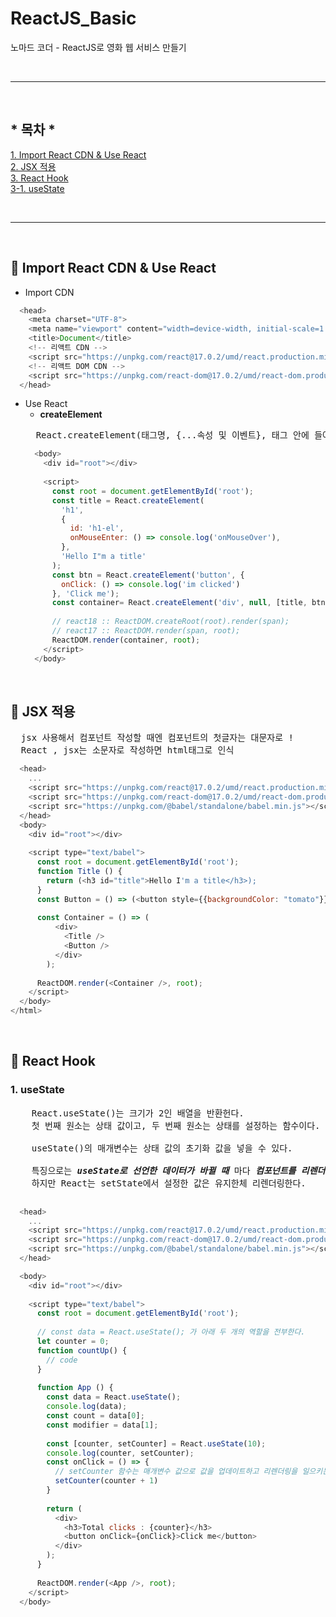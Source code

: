 # ReactJS_Basic
노마드 코더 - ReactJS로 영화 웹 서비스 만들기

<br/>

***

<br/>

## * 목차 *
[1. Import React CDN & Use React](#-import-react-cdn--use-react)<br/>
[2. JSX 적용](#-jsx-적용)<br/>
[3. React Hook](#-react-hook)<br/>
[3-1. useState](#-usestate)

<br/>

***

<br/>

## 📍 Import React CDN & Use React

- Import CDN
```javascript
  <head>
    <meta charset="UTF-8">
    <meta name="viewport" content="width=device-width, initial-scale=1.0">
    <title>Document</title>
    <!-- 리액트 CDN -->
    <script src="https://unpkg.com/react@17.0.2/umd/react.production.min.js"></script>
    <!-- 리액트 DOM CDN -->
    <script src="https://unpkg.com/react-dom@17.0.2/umd/react-dom.production.min.js"></script>
  </head>
```

- Use React
  - **createElement**
  <pre>
    React.createElement(태그명, {...속성 및 이벤트}, 태그 안에 들어갈 내용);
  </pre>
  ```javascript
    <body>
      <div id="root"></div>
    
      <script>
        const root = document.getElementById('root');
        const title = React.createElement(
          'h1',
          {
            id: 'h1-el',
            onMouseEnter: () => console.log('onMouseOver'),
          },
          'Hello I"m a title'
        );
        const btn = React.createElement('button', {
          onClick: () => console.log('im clicked')
        }, 'Click me');
        const container= React.createElement('div', null, [title, btn]);
    
        // react18 :: ReactDOM.createRoot(root).render(span);
        // react17 :: ReactDOM.render(span, root);
        ReactDOM.render(container, root);
      </script>
    </body>
  ```

<br/>

## 📍 JSX 적용
<pre>
  jsx 사용해서 컴포넌트 작성할 때엔 컴포넌트의 첫글자는 대문자로 !
  React , jsx는 소문자로 작성하면 html태그로 인식
</pre>
```javascript
  <head>
    ...
    <script src="https://unpkg.com/react@17.0.2/umd/react.production.min.js"></script>
    <script src="https://unpkg.com/react-dom@17.0.2/umd/react-dom.production.min.js"></script>
    <script src="https://unpkg.com/@babel/standalone/babel.min.js"></script>
  </head>
  <body>
    <div id="root"></div>
  
    <script type="text/babel">
      const root = document.getElementById('root');
      function Title () {
        return (<h3 id="title">Hello I'm a title</h3>);
      }
      const Button = () => (<button style={{backgroundColor: "tomato"}} onClick={() => console.log("im clicked")} >Click me</button>);
      
      const Container = () => (
          <div>
            <Title />
            <Button />
          </div>
        );
  
      ReactDOM.render(<Container />, root);
    </script>
  </body>
</html>
```

<br/>


## 📍 React Hook
  ### 1. useState
  <pre>
    React.useState()는 크기가 2인 배열을 반환헌다.
    첫 번째 원소는 상태 값이고, 두 번째 원소는 상태를 설정하는 함수이다.

    useState()의 매개변수는 상태 값의 초기화 값을 넣을 수 있다.

    특징으로는 <i><b>useState로 선언한 데이터가 바뀔 때</b></i> 마다 <i><b>컴포넌트를 리렌더링하고 UI를 refresh</b></i>한다.
    하지만 React는 setState에서 설정한 값은 유지한체 리렌더링한다.
  </pre> 
  ```javascript
    <head>
      ... 
      <script src="https://unpkg.com/react@17.0.2/umd/react.production.min.js"></script>
      <script src="https://unpkg.com/react-dom@17.0.2/umd/react-dom.production.min.js"></script>
      <script src="https://unpkg.com/@babel/standalone/babel.min.js"></script>
    </head>
  
    <body>
      <div id="root"></div>
    
      <script type="text/babel">
        const root = document.getElementById('root');
    
        // const data = React.useState(); 가 아래 두 개의 역할을 전부한다.
        let counter = 0;
        function countUp() {
          // code
        }
    
        function App () {
          const data = React.useState();
          console.log(data);
          const count = data[0];
          const modifier = data[1];
    
          const [counter, setCounter] = React.useState(10);
          console.log(counter, setCounter);
          const onClick = () => {
            // setCounter 함수는 매개변수 값으로 값을 업데이트하고 리렌더링을 일으키는 함수
            setCounter(counter + 1)
          }
    
          return (
            <div>
              <h3>Total clicks : {counter}</h3>
              <button onClick={onClick}>Click me</button>
            </div>
          );
        }
    
        ReactDOM.render(<App />, root);
      </script>
    </body>
  ```



